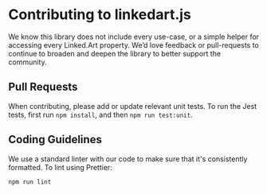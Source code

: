 # Contributing to linkedart.js

We know this library does not include every use-case, or a simple helper for accessing every Linked.Art property. We’d love feedback or pull-requests to continue to broaden and deepen the library to better support the community.

## Pull Requests

When contributing, please add or update relevant unit tests. To run the Jest tests, first run `npm install`, and then `npm run test:unit`.

## Coding Guidelines

We use a standard linter with our code to make sure that it's consistently formatted. To lint using Prettier:

```bash
npm run lint
```
